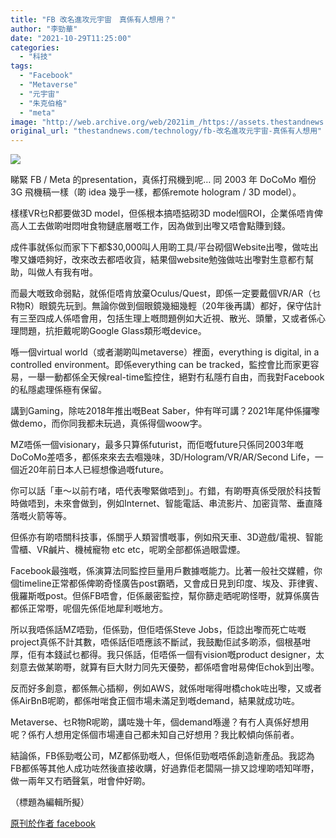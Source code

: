 ```yaml
---
title: "FB 改名進攻元宇宙　真係有人想用？"
author: "李勁華"
date: "2021-10-29T11:25:00"
categories:
  - "科技"
tags:
  - "Facebook"
  - "Metaverse"
  - "元宇宙"
  - "朱克伯格"
  - "meta"
image: "http://web.archive.org/web/2021im_/https://assets.thestandnews.com/media/photos/247564926_300865145188087_3291053842682176466_n.jpg"
original_url: "thestandnews.com/technology/fb-改名進攻元宇宙-真係有人想用"
---
```

![](http://web.archive.org/web/2021im_/https://assets.thestandnews.com/media/photos/247564926_300865145188087_3291053842682176466_n.jpg)

睇緊 FB / Meta 的presentation，真係打飛機到呢… 同 2003 年 DoCoMo 嗰份 3G 飛機稿一樣（啲 idea 幾乎一樣，都係remote hologram / 3D model）。

樣樣VR乜R都要做3D model，但係根本搞唔掂砌3D model個ROI，企業係唔肯俾高人工去做啲咁悶咁食物鏈底層嘅工作，因為做到出嚟又唔會點賺到錢。

成件事就係似而家下下都$30,000叫人用啲工具/平台砌個Website出嚟，做咗出嚟又嫌唔夠好，改來改去都唔收貨，結果個website勉強做咗出嚟對生意都冇幫助，叫做人有我有咁。

而最大嘅致命弱點，就係佢唔肯放棄Oculus/Quest，即係一定要戴個VR/AR（乜R物R）眼鏡先玩到。無論你做到個眼鏡幾細幾輕（20年後再講）都好，保守估計有三至四成人係唔會用，包括生理上嘅問題例如大近視、散光、頭暈，又或者係心理問題，抗拒戴呢啲Google Glass類形嘅device。

喺一個virtual world（或者潮啲叫metaverse）裡面，everything is digital, in a controlled environment。即係everything can be tracked，監控會比而家更容易，一舉一動都係全天候real-time監控住，絕對冇私隱冇自由，而我對Facebook的私隱處理係極有保留。

講到Gaming，除咗2018年推出嘅Beat Saber，仲有咩可講？2021年尾仲係攞嚟做demo，而你同我都未玩過，真係得個woow字。

MZ唔係一個visionary，最多只算係futurist，而佢嘅future只係同2003年嘅DoCoMo差唔多，都係來來去去嗰幾味，3D/Hologram/VR/AR/Second Life，一個近20年前日本人已經想像過嘅future。

你可以話「車～以前冇啫，唔代表嚟緊做唔到」。冇錯，有啲嘢真係受限於科技暫時做唔到，未來會做到，例如Internet、智能電話、串流影片、加密貨幣、垂直降落嘅火箭等等。

但係亦有啲唔關科技事，係關乎人類習慣嘅事，例如飛天車、3D遊戲/電視、智能雪櫃、VR鹹片、機械寵物 etc etc，呢啲全部都係過眼雲煙。

Facebook最強嘅，係演算法同監控巨量用戶數據嘅能力。比著一般社交媒體，你個timeline正常都係俾啲奇怪廣告post霸晒，又會成日見到印度、埃及、菲律賓、俄羅斯嘅post。但係FB唔會，佢係嚴密監控，幫你篩走晒呢啲怪嘢，就算係廣告都係正常嘢，呢個先係佢地犀利嘅地方。

所以我唔係話MZ唔勁，佢係勁，但佢唔係Steve Jobs，佢諗出嚟而死亡咗嘅project真係不計其數，唔係話佢唔應該不斷試，我鼓勵佢試多啲添，個根基咁厚，佢有本錢試乜都得。我只係話，佢唔係一個有vision嘅product designer，太刻意去做某啲嘢，就算有巨大財力同先天優勢，都係唔會咁易俾佢chok到出嚟。

反而好多創意，都係無心插柳，例如AWS，就係咁啱得咁橋chok咗出嚟，又或者係AirBnB呢啲，都係咁啱食正個市場未滿足到嘅demand，結果就成功咗。

Metaverse、乜R物R呢啲，講咗幾十年，個demand喺邊？有冇人真係好想用呢？係冇人想用定係個市場連自己都未知自己好想用？我比較傾向係前者。

結論係，FB係勁嘅公司，MZ都係勁嘅人，但係佢勁嘅唔係創造新產品。我認為FB都係等其他人成功咗然後直接收購，好過靠佢老闆隔一排又諗埋啲唔知咩嘢，做一兩年又冇晒聲氣，咁會仲好啲。

（標題為編輯所擬）

[原刊於作者 facebook](http://web.archive.org/web/20211108161414/https://www.facebook.com/startupgrandline/posts/300864095188192?__cft__[0]=AZVYxT522Sm0bySTgWVhVUpkW7ijjOMyP1fa1AlsK7Z6SMIZwZVr-WXh9Ikp52Xa3mGCsNGaBmjhb5LVGYz_Ogrkdo6Of0qXMBRWVPf4XQZ4522WgkF5YgY7h1KLT2g2VjScBFwvgAVZlCTEVnRm5KyA&__tn__=%2CO%2CP-R)